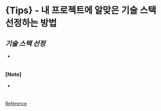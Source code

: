 # {Tips} - 내 프로젝트에 알맞은 기술 스택 선정하는 방법

## _기술 스택 선정_

-

#

### [Note]

-

#

[Reference](https://www.youtube.com/watch?v=8S_MoewrGzw)
